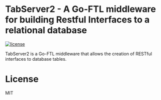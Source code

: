 TabServer2 - A Go-FTL middleware for building Restful Interfaces to a relational database
=========================================================================================

[![license](http://img.shields.io/badge/license-MIT-red.svg?style=flat)](https://raw.githubusercontent.com/pschlump/Go-FTL/master/LICENSE)

TabServer2 is a Go-FTL middleware that allows the creation of RESTful interfaces to database tables.

# License

MIT

